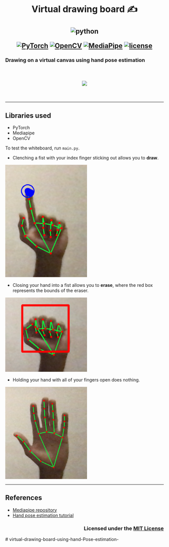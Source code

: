 <h1 align="center"> Virtual drawing board ✍️</h1>

<h2 align="center">


![python](https://forthebadge.com/images/badges/made-with-python.svg)


[![PyTorch](https://img.shields.io/badge/-PyTorch-white?style=flat-square&logo=PyTorch)](https://pytorch.org/)
[![OpenCV](https://img.shields.io/badge/-OpenCV-blueviolet?style=flat-square&logo=OpenCV)](https://opencv.org/)
[![MediaPipe](https://img.shields.io/badge/-MediaPipe-white?style=flat-square&logo=Clyp)](https://mediapipe.dev/)
[![license](https://img.shields.io/github/license/gursi26/virtual_drawing_board.svg?style=flat-square)](https://github.com/gursi26/virtual_drawing_board/blob/main/LICENSE)

</h2>

### Drawing on a virtual canvas using hand pose estimation

</br>
<h3 align="center">

![](imgs/demo.gif)

</h3>
</br>
<hr>


## Libraries used
- PyTorch 
- Mediapipe 
- OpenCV


To test the whiteboard, run `main.py`.

- Clenching a fist with your index finger sticking out allows you to **draw**.

<img src ="imgs/draw.png" width="260px" />

- Closing your hand into a fist allows you to **erase**, where the red box represents the bounds of the eraser.

<img src ="imgs/erase.png" width="260px" />

- Holding your hand with all of your fingers open does nothing.

<img src ="imgs/none.png" width="260px" />
<hr>

## References

- [Mediapipe repository](https://github.com/google/mediapipe.git)
- [Hand pose estimation tutorial](https://www.youtube.com/watch?v=NZde8Xt78Iw&t=983s)

<h3 align="right">

Licensed under the [MIT License](LICENSE)

</h3>
#   v i r t u a l - d r a w i n g - b o a r d - u s i n g - h a n d - P o s e - e s t i m a t i o n - 
 
 